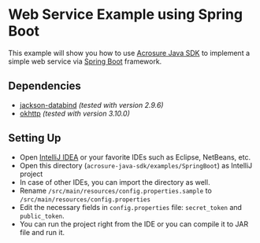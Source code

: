 # Web Service Example using Spring Boot

This example will show you how to use [Acrosure Java SDK](https://github.com/Acrosure/acrosure-java-sdk/)
to implement a simple web service via [Spring Boot](http://spring.io/projects/spring-boot)
framework.

## Dependencies

* [jackson-databind](https://mvnrepository.com/artifact/com.fasterxml.jackson.core/jackson-databind)
_(tested with version 2.9.6)_
* [okhttp](https://mvnrepository.com/artifact/com.squareup.okhttp3/okhttp)
_(tested with version 3.10.0)_

## Setting Up

* Open [IntelliJ IDEA](https://www.jetbrains.com/idea/) or your favorite IDEs such as Eclipse, NetBeans, etc.
* Open this directory (`acrosure-java-sdk/examples/SpringBoot`) as IntelliJ project
* In case of other IDEs, you can import the directory as well.
* Rename `/src/main/resources/config.properties.sample` to `/src/main/resources/config.properties`
* Edit the necessary fields in `config.properties` file: `secret_token` and `public_token`.
* You can run the project right from the IDE or you can compile it to JAR file and run it.